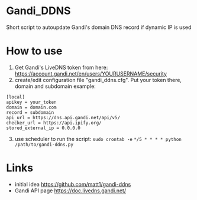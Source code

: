 # Gandi_DDNS
Short script to autoupdate Gandi's domain DNS record if dynamic IP is used

# How to use
1. Get Gandi's LiveDNS token from here:
https://account.gandi.net/en/users/YOURUSERNAME/security
2. create/edit configuration file "gandi_ddns.cfg". Put your token there, domain and subdomain
  example:
```
[local]
apikey = your_token
domain = domain.com
record = subdomain
api_url = https://dns.api.gandi.net/api/v5/
checker_url = https://api.ipify.org/
stored_external_ip = 0.0.0.0
```
3. use scheduler to run the script:
`sudo crontab -e`
`*/5 * * * * python /path/to/gandi-ddns.py`
  
 # Links
 * initial idea https://github.com/matt1/gandi-ddns
 * Gandi API page https://doc.livedns.gandi.net/

